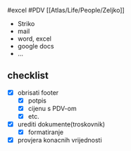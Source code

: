 #excel
#PDV
[[Atlas/Life/People/Zeljko]]

- Striko
- mail
- word, excel
- google docs
- …
## checklist

- [x] obrisati footer
	- [x] potpis
	- [x] cijenu s PDV-om
	- [x] etc.

- [x] urediti dokumente(troskovnik)
	- [x] formatiranje
- [x] provjera konacnih vrijednosti